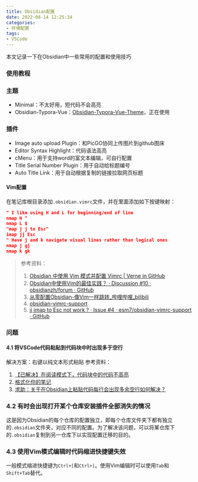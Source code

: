 ```yaml
---
title: Obsidian配置
date: 2022-08-14 12:25:34
categories:
- 环境配置
tags:
- VSCode
---
```


本文记录一下在Obsidian中一些常用的配置和使用技巧
<!--more-->
### 使用教程

### 主题
- Minimal：不太好用，短代码不会高亮
- Obsidian-Typora-Vue：[Obsidian-Typora-Vue-Theme](https://github.com/ZekunC/Obsidian-Typora-Vue-Theme)，正在使用
### 插件
- Image auto upload Plugin：和PicGO协同上传图片到github图床
- Editor Syntax Highlight：代码语法高亮
- cMenu：用于支持word的富文本编辑，可自行配置
- Title Serial Number Plugin：用于自动给标题编号
- Auto Title Link：用于自动根据复制的链接拉取网页标题
#### Vim配置
在笔记库根目录添加`.obsidian.vimrc`文件，并在里面添加如下按键映射：
```json
" I like using H and L for beginning/end of line
nmap H ^
nmap L $
"map j j to Esc"
imap jj Esc
" Have j and k navigate visual lines rather than logical ones
nmap j gj
nmap k gk
```

> 参考资料：
> 1. [Obsidian 中使用 Vim 模式并配置 Vimrc | Verne in GitHub](https://einverne.github.io/post/2022/07/obsidian-vim-and-vimrc.html)
> 2. [Obsidian中使用Vim的最佳实践？ · Discussion #10 · obsidianzh/forum · GitHub](https://github.com/obsidianzh/forum/discussions/10)
> 3. [从零配置Obsidian-像Vim一样跳转_哔哩哔哩_bilibili](https://www.bilibili.com/video/BV1ZN4y1j73m)
> 4. [obsidian-vimrc-support](https://github.com/esm7/obsidian-vimrc-support)
> 5. [jj imap to Esc not work ? · Issue #4 · esm7/obsidian-vimrc-support · GitHub](https://github.com/esm7/obsidian-vimrc-support/issues/4)
### 问题
#### 4.1 将VSCode代码粘贴到代码块中时出现多于空行
解决方案：右键以纯文本形式粘贴
参考资料：
1.  [【已解决】在阅读模式下，代码块中的代码不高亮](https://forum-zh.obsidian.md/t/topic/7496)
2. [格式化你的笔记](https://publish.obsidian.md/help-zh/%E4%BD%BF%E7%94%A8%E6%8C%87%E5%8D%97/%E6%A0%BC%E5%BC%8F%E5%8C%96%E4%BD%A0%E7%9A%84%E7%AC%94%E8%AE%B0)
3. [求助：关于在Obsidian上粘贴代码每行会出现多余空行如何解决？](https://forum-zh.obsidian.md/t/topic/7432)
### 4.2 有时会出现打开某个仓库安装插件全部消失的情况
这是因为Obsidian的每个仓库的配置独立，即每个仓库文件夹下都有独立的`.obsidian`文件夹，对应不同的配置。为了解决该问题，可以将某仓库下的`.obsidian`复制到另一仓库下以实现配置迁移的目的。
### 4.3 使用Vim模式编辑时代码缩进快捷键失效
一般模式缩进快捷键为`Ctrl+[`和`Ctrl+]`。使用Vim编辑时可以使用`Tab`和`Shift+Tab`替代。